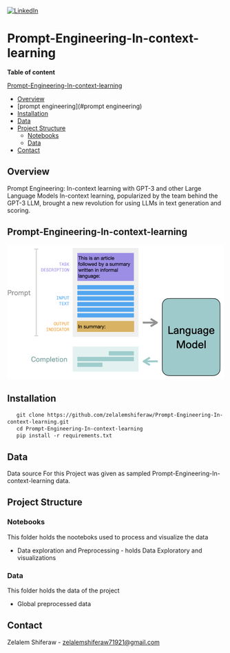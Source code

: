 [![LinkedIn][linkedin-shield]][linkedin-url]

#  Prompt-Engineering-In-context-learning

**Table of content**

 [Prompt-Engineering-In-context-learning](#Prompt-Engineering-In-context-learning)
  - [Overview](#overview)
  - [prompt engineering](#prompt engineering)
  - [Installation](#installation)
  - [Data](#data)
  - [Project Structure](#project-Structure)
    - [Notebooks](#notebooks)
    - [Data](#data)
  - [Contact](#contact)



## Overview

<p>
Prompt Engineering: In-context learning with GPT-3 and other Large Language Models In-context learning, popularized by the team behind the GPT-3 LLM, brought a new revolution for using LLMs in text generation and scoring.
</p>

## Prompt-Engineering-In-context-learning

![Alt text](prompt-summary-example.png?raw=true "prompt engineering")



## Installation

       git clone https://github.com/zelalemshiferaw/Prompt-Engineering-In-context-learning.git
       cd Prompt-Engineering-In-context-learning
       pip install -r requirements.txt
        
## Data
<p>
Data source For this Project was given as sampled  Prompt-Engineering-In-context-learning data.
</p>


## Project Structure

### Notebooks 
This folder holds the nooteboks used to process and visualize the data 
- Data exploration and Preprocessing - holds Data Exploratory and visualizations
### Data
This folder holds the data of the project
  - Global preprocessed data


## Contact
Zelalem Shiferaw - zelalemshiferaw71921@gmail.com


[linkedin-shield]: https://img.shields.io/badge/-LinkedIn-black.svg?style=for-the-badge&logo=linkedin&colorB=555
[linkedin-url]: https://www.linkedin.com/in/zelalem-shiferaw-48a070187
